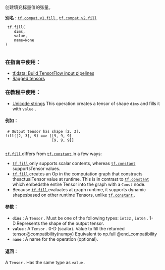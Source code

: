 创建填充标量值的张量。

**别名** : [ `tf.compat.v1.fill` ](/api_docs/python/tf/fill), [ `tf.compat.v2.fill` ](/api_docs/python/tf/fill)

```
 tf.fill(
    dims,
    value,
    name=None
)
 
```

### 在指南中使用：
- [tf.data: Build TensorFlow input pipelines](https://tensorflow.google.cn/guide/data)
- [Ragged tensors](https://tensorflow.google.cn/guide/ragged_tensor)


### 在教程中使用：
- [Unicode strings](https://tensorflow.google.cn/tutorials/load_data/unicode)
This operation creates a tensor of shape  `dims`  and fills it with  `value` .

#### 例如：


```
 # Output tensor has shape [2, 3].
fill([2, 3], 9) ==> [[9, 9, 9]
                     [9, 9, 9]]
 
```

[ `tf.fill` ](https://tensorflow.google.cn/api_docs/python/tf/fill) differs from [ `tf.constant` ](https://tensorflow.google.cn/api_docs/python/tf/constant) in a few ways:

- [ `tf.fill` ](https://tensorflow.google.cn/api_docs/python/tf/fill) only supports scalar contents, whereas [ `tf.constant` ](https://tensorflow.google.cn/api_docs/python/tf/constant) supportsTensor values.
- [ `tf.fill` ](https://tensorflow.google.cn/api_docs/python/tf/fill) creates an Op in the computation graph that constructs theactualTensor value at runtime. This is in contrast to [ `tf.constant` ](https://tensorflow.google.cn/api_docs/python/tf/constant) which embedsthe entire Tensor into the graph with a  `Const`  node.
- Because [ `tf.fill` ](https://tensorflow.google.cn/api_docs/python/tf/fill) evaluates at graph runtime, it supports dynamic shapesbased on other runtime Tensors, unlike [ `tf.constant` ](https://tensorflow.google.cn/api_docs/python/tf/constant).


#### 参数：
- **`dims`** : A  `Tensor` . Must be one of the following types:  `int32` ,  `int64` . 1-D.Represents the shape of the output tensor.
- **`value`** : A  `Tensor` . 0-D (scalar). Value to fill the returned tensor.@compatibility(numpy) Equivalent to np.full @end_compatibility
- **`name`** : A name for the operation (optional).


#### 返回：
A  `Tensor` . Has the same type as  `value` .

